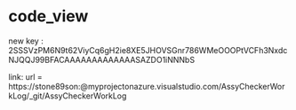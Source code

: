 # code_view

new key : 2SSSVzPM6N9t62ViyCq6gH2ie8XE5JHOVSGnr786WMeOOOPtVCFh3NxdcNJQQJ99BFACAAAAAAAAAAAAASAZDO1iNNNbS


link: 	url = https://stone89son:@myprojectonazure.visualstudio.com/AssyCheckerWorkLog/_git/AssyCheckerWorkLog
